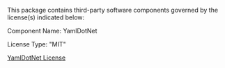 This package contains third-party software components governed by the license(s) indicated below:

Component Name: YamlDotNet

License Type: "MIT"

[YamlDotNet License](https://github.com/aaubry/YamlDotNet/blob/master/LICENSE.txt)
